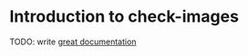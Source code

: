 # Introduction to check-images

TODO: write [great documentation](http://jacobian.org/writing/what-to-write/)
